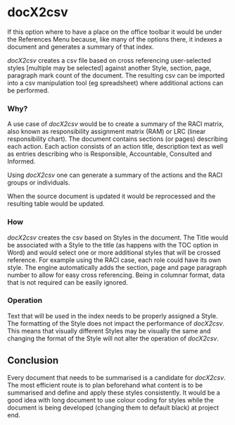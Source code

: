 # docX2csv

If this option where to have a place on the office toolbar it would be under the References Menu because, like many of the options there, it indexes a document and generates a summary of that index.

*docX2csv* creates a csv file based on cross referencing user-selected styles [multiple may be selected] against another Style, section, page, paragraph mark count of the document.  The resulting csv can be imported into a csv manipulation tool (eg spreadsheet) where additional actions can be performed.

### Why?

A use case of *docX2csv* would be to create a summary of the RACI matrix, also known as responsibility assignment matrix (RAM) or LRC (linear responsibility chart).  The document contains sections (or pages) describing each action. Each action consists of an action title, description text as well as entries describing who is Responsible, Accountable, Consulted and Informed.  

Using *docX2csv* one can generate a summary of the actions and the RACI groups or individuals.




When the source document is updated it would be reprocessed and the resulting table would be updated.

### How

*docX2csv* creates the csv based on Styles in the document. The Title would be associated with a Style to the title (as happens with the TOC option in Word) and would select one or more additional styles that will be crossed reference. For example using the RACI case, each role could have its own style.  The engine automatically adds the section, page and page paragraph number to allow for easy cross referencing.  Being in columnar format, data that is not required can be easily ignored.


### Operation

Text that will be used in the index needs to be properly assigned a Style.  The formatting of the Style does not impact the performance of *docX2csv*. This means that visually different Styles may be visually the same and changing the format of the Style will not alter the operation of *docX2csv*.

## Conclusion

Every document that needs to be summarised is a candidate for *docX2csv*. The most efficient route is to plan beforehand what content is to be summarised and define and apply these styles consistently. It would be a good idea with long document to use colour coding for styles while the document is being developed (changing them to default black) at project end.
